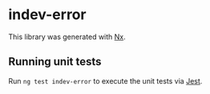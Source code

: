 # indev-error

This library was generated with [Nx](https://nx.dev).

## Running unit tests

Run `ng test indev-error` to execute the unit tests via [Jest](https://jestjs.io).
